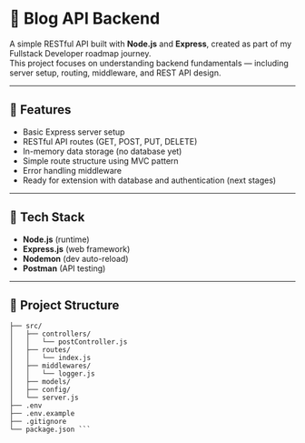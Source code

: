# 📝 Blog API Backend

A simple RESTful API built with **Node.js** and **Express**, created as part of my Fullstack Developer roadmap journey.  
This project focuses on understanding backend fundamentals — including server setup, routing, middleware, and REST API design.

---

## 🚀 Features
- Basic Express server setup  
- RESTful API routes (GET, POST, PUT, DELETE)  
- In-memory data storage (no database yet)  
- Simple route structure using MVC pattern  
- Error handling middleware  
- Ready for extension with database and authentication (next stages)

---

## 🧩 Tech Stack
- **Node.js** (runtime)
- **Express.js** (web framework)
- **Nodemon** (dev auto-reload)
- **Postman** (API testing)

---

## 📁 Project Structure
``` blog-api-backend/
├── src/
│   ├── controllers/
│   │   └── postController.js
│   ├── routes/
│   │   └── index.js
│   ├── middlewares/
│   │   └── logger.js
│   ├── models/
│   ├── config/
│   └── server.js
├── .env
├── .env.example
├── .gitignore
└── package.json ```


